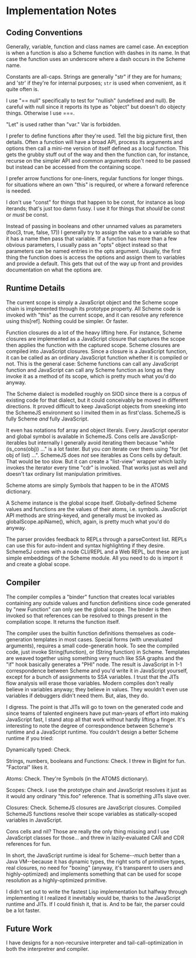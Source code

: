 # Implementation Notes

## Coding Conventions

Generally, variable, function and class names are camel case. An exception
is when a function is also a Scheme function with dashes in its name. In that case
the function uses an underscore where a dash occurs in the Scheme name.

Constants are all-caps. Strings are generally "str" if they are for humans; and 'str'
if they're for internal purposes; `str` is used when convenient, as it quite often is.

I use "== null" specifically to test for "nullish" (undefined and null). Be careful
with null since it reports its type as "object" but doesn't do objecty things. Otherwise
I use ===.

"Let" is used rather than "var." Var is forbidden.

I prefer to define functions after they're used. Tell the big picture first, then details.
Often a function will have a broad API, process its arguments and options then call
a mini-me version of itself defined as a local function. This gets the grubby stuff out of
the way and then the function can, for instance, recurse on the simpler API and common
arguments don't need to be passed but instead can be accessed from the containing scope.

I prefer arrow functions for one-liners, regular functions for longer things. for situations
where an own "this" is required, or where a forward reference is needed.

I don't use "const" for things that happen to be const, for instance as loop iterands;
that's just too damn fussy. I use it for things that _should_ be const or _must_ be const.

Instead of passing in booleans and other unnamed values as parameters (foo(3, true, false, 17))
I generally try to assign the value to a variable so that it has a name then pass that variable.
If a function has more than a few obvious parameters, I usually pass an "opts" object instead
so that parameters can be named entries in the opts argument. Usually, the first thing the function
does is access the options and assign them to variables and provide a default. This gets that
out of the way up front and provides documentation on what the options are.

## Runtime Details

The current scope is simply a JavaScript object and the Scheme scope chain is implemented through its
prototype property. All Scheme code is invoked with "this" as the current scope, and it can
resolve any reference using this[ref]. Nothing could be simpler. Or faster.

Function closures do a lot of the heavy lifting here. For instance, Scheme closures are implemented
as a JavaScript closure that captures the scope then applies the function with the captured scope. Scheme
closures are compiled into JavaScript closures. Since a closure is a JavaScript function,
it can be called as an ordinary JavaScript function whether it is compiled or not. This is
the general case: Scheme functions can call any JavaScript function and JavaScript can call
any Scheme function as long as they invoke it as a method of its scope, which is pretty much
what you'd do anyway.

The Scheme dialect is modelled roughly on SIOD since there is a corpus of existing code for
that dialect, but it could conceivably be moved in different directions.
It proved difficult to keep JavaScript objects from sneeking into the SchemeJS environment
so I invited them in as first'class. SchemeJS is fully Scheme _and_ fully JavaScript.

It even has notations fof array and object literals. Every JavaScript operator and global
symbol is available in SchemeJS. Cons cells are JavaScript-iterables but internally
I generally avoid iterating them because "while (is_cons(obj)) ..." is a lot faster.
But you _can_ iterate over them using "for (let obj of list) ...".
SchemeJS does _not_ see iterables as Cons cells by default. That would be too slow.
But it can create a "list-view" wrapper which lazily invokes the iterator every time
"cdr" is invoked. That works just as well and doesn't tax ordinary list manipulation
primitives.

Scheme atoms are simply Symbols that happen to be in the ATOMS dictionary.

A Scheme instance is the global scope itself. Globally-defined Scheme values and functions
are the values of their atoms, i.e. symbols. JavaScript API methods are string-keyed, and
generally must be invoked as globalScope.apiName(), which, again, is pretty much what you'd
do anyway.

The parser provides feedback to REPLs through a parseContext list. REPLs can use this for
auto-indent and syntax highlighting if they desire. SchemeSJ comes with a node CLI/REPL and
a Web REPL, but these are just simple embeddings of the Scheme module. All you need to do
is import it and create a global scope.

## Compiler

The compiler compiles a "binder" function that creates local variables containing any outside
values and function definitions since code generated by "new Function" can only see the global
scope. The binder is then invoked so that references can be resolved to things present in
the compilation scope. It returns the function itself.

The compiler uses the builtin function definitions themselves as code-generation templates
in most cases. Special forms (with unevaluated arguments), requires a small code-generatin hook.
To see the compiled code, just invoke String(function), or (String function) in Scheme.
Templates are weaved together using something very much like SSA graphs and the "if" hook
basically generates a "PHI" node. The result is JavaScript in 1-1 correspondence
between Scheme and you'd write it in JavaScript yourself, except for a bunch of assignments
to SSA variables. I trust that the JITs flow analysis will erase those variables. Modern
compiles don't really believe in variables anyway; they believe in values. They wouldn't
even use variables if debuggers didn't need them. But, alas, they do.

I digress. The point is that JITs will go to town on the generated code and since
teams of talented engineers have put man-years of effort into making JavaScript fast,
I stand atop all that work without hardly lifting a finger. It's interesting to note
the degree of correspondence between Scheme's runtime and a JavaScript runtime.
You couldn't design a better Scheme runtime if you tried:

Dynamically typed: Check.

Strings, numbers, booleans and Functions: Check. I threw in BigInt for fun. "Factoral" likes it.

Atoms: Check. They're Symbols (in the ATOMS dictionary).

Scopes: Check. I use the prototype chain and JavaScript resolves it just as it would
any ordinary "this.foo" reference. That is something JITs slave over.

Closures: Check. SchemeJS closures are JavaScript closures. Compiled SchemeJS functions
resolve their scope variables as statically-scoped variables in JavaScript.

Cons cells and nil? Those are really the only thing missing and I use JavaScript classes
for those... and threw in lazily-evaluated CAR and CDR references for fun.

In short, the JavaScript runtime is ideal for Scheme--_much_ better than a Java VM--because
it has dynamic types, the right sorts of primitive types, real closures, no need for "boxing"
(anyway, it's transparent to users and highly-optimized)
and implements something that can be used for scope resolution as a highly-optimized primitive.

I didn't set out to write the fastest Lisp implementation but halfway through implementing
it I realized it inevitably would be, thanks to the JavaScript runtime and JITs.
If I could finish it, that is. And to be fair, the parser could be a lot faster.

## Future Work

I have designs for a non-recursive interpreter and tail-call-optimization in both the interpretrer
and compiler.
